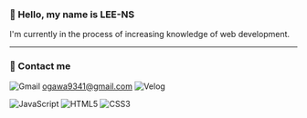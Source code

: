 ### 👤 Hello, my name is LEE-NS
I'm currently in the process of increasing knowledge of web development.

<hr>

### 🤝 Contact me

![Gmail](https://img.shields.io/badge/Gmail-D14836?style=for-the-badge&logo=gmail&logoColor=white&link="https://gmail.com") ogawa9341@gmail.com
![Velog](http://img.shields.io/badge/-Velog-20C997?style=flat-square&link="https://velog.io/") 

![JavaScript](https://img.shields.io/badge/javascript-%23323330.svg?style=for-the-badge&logo=javascript&logoColor=%23F7DF1E) ![HTML5](https://img.shields.io/badge/html5-%23E34F26.svg?style=for-the-badge&logo=html5&logoColor=white) ![CSS3](https://img.shields.io/badge/css3-%231572B6.svg?style=for-the-badge&logo=css3&logoColor=white)



<!--
**LEE-NS/LEE-NS** is a ✨ _special_ ✨ repository because its `README.md` (this file) appears on your GitHub profile.

Here are some ideas to get you started:

- 🔭 I’m currently working on ...
- 🌱 I’m currently learning ...
- 👯 I’m looking to collaborate on ...
- 🤔 I’m looking for help with ...
- 💬 Ask me about ...
- 📫 How to reach me: ...
- 😄 Pronouns: ...
- ⚡ Fun fact: ...
-->
